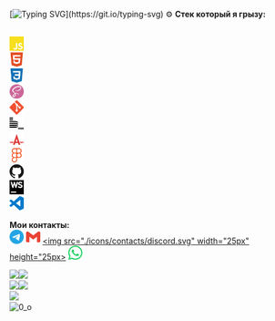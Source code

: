 <!-- ![Привет](https://media1.giphy.com/media/XCxjzveGa47DOd8zuq/giphy.gif?cid=790b7611de029813e7755f93b988cc32a1f523ea712b7a8b&rid=giphy.gif&ct=g)  
chore: readme   
-->
[![Typing SVG](https://readme-typing-svg.herokuapp.com?color=%e1fd2c&lines=Привет,заходи.Я+RUS+студент+WEB+plus+👋!)](https://git.io/typing-svg)    
⚙️ **Стек который я грызу:**    

<code>
<img width="25" height="25" src="./icons/tech/js.svg" alt="JavaScript">
<img width="25" height="25" src="./icons/tech/html5.svg" alt="html5">
<img width="25" height="25" src="./icons/tech/css.svg" alt="css">
<img width="25" height="25" src="./icons/tech/sass.svg" alt="sass">
<img width="25" height="25" src="./icons/tech/git.svg" alt="git">    
<img width="25" height="25" src="./icons/tech/bem.svg" alt="bem">
<img width="25" height="25" src="./icons/tech/autoprefixer.svg" alt="autoprefixer">
<img width="25" height="25" src="./icons/tech/figma.svg" alt="figma">
<img width="25" height="25" src="./icons/tech/github.svg" alt="github">
<img width="25" height="25" src="./icons/tech/ws.svg" alt="ws">
<img width="25" height="25" src="./icons/tech/vsc.svg" alt="vsc">
</code>    

**Мои контакты:**    
[<img src="./icons/contacts/telegram.svg" width="25px" height="25px">](https://t.me/RUS29TAM ) 
[<img src="./icons/contacts/gmail.svg" width="25px" height="25px">](mailto:g9212922232@gmail.com ) 
[<img src="./icons/contacts/discord.svg" width="25px" height="25px>](https://discordapp.com/users/375374301362257920/ ) 
[<img src="./icons/contacts/whatsup.svg" width="25px" height="25px">](tel:+79212922232 ) 


![](https://github-profile-summary-cards.vercel.app/api/cards/most-commit-language?username=RUS29TAM&theme=solarized_dark)![](https://github-profile-summary-cards.vercel.app/api/cards/repos-per-language?username=RUS29TAM&theme=solarized_dark)    
![](https://github-profile-summary-cards.vercel.app/api/cards/stats?username=RUS29TAM&theme=solarized_dark)![](https://github-profile-summary-cards.vercel.app/api/cards/productive-time?username=RUS29TAM&theme=solarized_dark)    
![](https://github-profile-summary-cards.vercel.app/api/cards/profile-details?username=RUS29TAM&theme=solarized_dark)    
![0_о](https://komarev.com/ghpvc/?username=RUS29TAM)    

<!--
**RUS29TAM/RUS29TAM** is a ✨ _special_ ✨ repository because its `README.md` (this file) appears on your GitHub profile.

Here are some ideas to get you started:

- 🔭 I’m currently working on ...
- 🌱 I’m currently learning ...
- 👯 I’m looking to collaborate on ...
- 🤔 I’m looking for help with ...
- 💬 Ask me about ...
- 📫 How to reach me: ...
- 😄 Pronouns: ...
- ⚡ Fun fact: ...
-->
